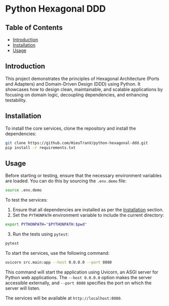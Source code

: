 # Python Hexagonal DDD

## Table of Contents

- [Introduction](#introduction)
- [Installation](#installation)
- [Usage](#usage)


## Introduction

This project demonstrates the principles of Hexagonal Architecture (Ports and Adapters) and Domain-Driven Design (DDD) using Python. It showcases how to design clean, maintainable, and scalable applications by focusing on domain logic, decoupling dependencies, and enhancing testability.

## Installation

To install the core services, clone the repository and install the dependencies:

```bash
git clone https://github.com/HieuTranV/python-hexagonal-ddd.git
pip install -r requirements.txt
```


## Usage
Before starting or testing, ensure that the necessary environment variables are loaded. You can do this by sourcing the `.env.demo` file:

```bash
source .env.demo
```

To test the services:

1. Ensure that all dependencies are installed as per the [Installation](#installation) section.
2. Set the `PYTHONPATH` environment variable to include the current directory:
  ```bash
  export PYTHONPATH="$PYTHONPATH:$pwd"
  ```
3. Run the tests using `pytest`:
  ```bash
  pytest
  ```

To start the services, use the following command:

```bash
uvicorn src.main:app --host 0.0.0.0 --port 8080
```

This command will start the application using Uvicorn, an ASGI server for Python web applications. The `--host 0.0.0.0` option makes the server accessible externally, and `--port 8080` specifies the port on which the server will listen.

The services will be available at `http://localhost:8080`.